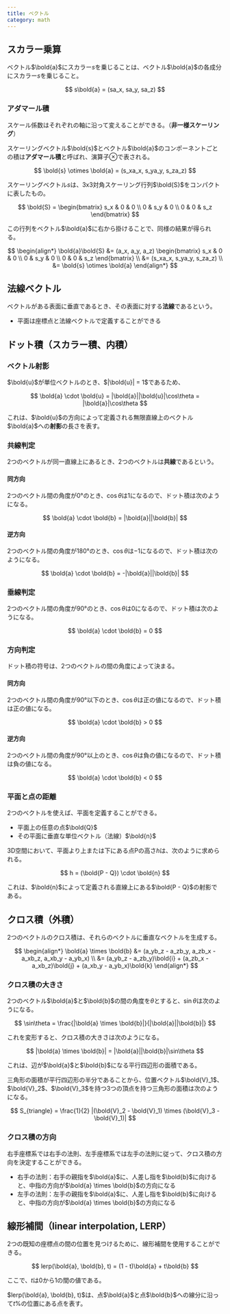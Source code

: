 ```yaml
---
title: ベクトル
category: math
---
```


## スカラー乗算

ベクトル$\bold{a}$にスカラー$s$を乗じることは、ベクトル$\bold{a}$の各成分にスカラー$s$を乗じること。

$$
s\bold{a} = (sa_x, sa_y, sa_z)
$$

### アダマール積

スケール係数はそれぞれの軸に沿って変えることができる。（**非一様スケーリング**）

スケーリングベクトル$\bold{s}$とベクトル$\bold{a}$のコンポーネントごとの積は**アダマール積**と呼ばれ、演算子$\otimes$で表される。

$$
\bold{s} \otimes \bold{a} = (s_xa_x, s_ya_y, s_za_z)
$$

スケーリングベクトル$s$は、3x3対角スケーリング行列$\bold{S}$をコンパクトに表したもの。

$$
\bold{S} = \begin{bmatrix}
s_x & 0 & 0 \\
0 & s_y & 0 \\
0 & 0 & s_z
\end{bmatrix}
$$

この行列をベクトル$\bold{a}$に右から掛けることで、同様の結果が得られる。

$$
\begin{align*}
\bold{a}\bold{S} &= (a_x, a_y, a_z) \begin{bmatrix}
s_x & 0 & 0 \\
0 & s_y & 0 \\
0 & 0 & s_z
\end{bmatrix} \\
&= (s_xa_x, s_ya_y, s_za_z) \\
&= \bold{s} \otimes \bold{a}
\end{align*}
$$

## 法線ベクトル

ベクトルがある表面に垂直であるとき、その表面に対する**法線**であるという。

- 平面は座標点と法線ベクトルで定義することができる

## ドット積（スカラー積、内積）

### ベクトル射影

$\bold{u}$が単位ベクトルのとき、$|\bold{u}| = 1$であるため、

$$
\bold{a} \cdot \bold{u} = |\bold{a}||\bold{u}|\cos\theta = |\bold{a}|\cos\theta
$$

これは、$\bold{u}$の方向によって定義される無限直線上のベクトル$\bold{a}$への**射影**の長さを表す。

### 共線判定

2つのベクトルが同一直線上にあるとき、2つのベクトルは**共線**であるという。

#### 同方向

2つのベクトル間の角度が0°のとき、$\cos\theta$は$1$になるので、ドット積は次のようになる。

$$
\bold{a} \cdot \bold{b} = |\bold{a}||\bold{b}|
$$

#### 逆方向

2つのベクトル間の角度が180°のとき、$\cos\theta$は$-1$になるので、ドット積は次のようになる。

$$
\bold{a} \cdot \bold{b} = -|\bold{a}||\bold{b}|
$$

### 垂線判定

2つのベクトル間の角度が90°のとき、$\cos\theta$は$0$になるので、ドット積は次のようになる。

$$
\bold{a} \cdot \bold{b} = 0
$$

### 方向判定

ドット積の符号は、2つのベクトルの間の角度によって決まる。

#### 同方向

2つのベクトル間の角度が90°以下のとき、$\cos\theta$は正の値になるので、ドット積は正の値になる。

$$
\bold{a} \cdot \bold{b} > 0
$$

#### 逆方向

2つのベクトル間の角度が90°以上のとき、$\cos\theta$は負の値になるので、ドット積は負の値になる。

$$
\bold{a} \cdot \bold{b} < 0
$$

### 平面と点の距離

2つのベクトルを使えば、平面を定義することができる。

- 平面上の任意の点$\bold{Q}$
- その平面に垂直な単位ベクトル（法線）$\bold{n}$

3D空間において、平面より上または下にある点Pの高さ$h$は、次のように求められる。

$$
h = (\bold{P - Q}) \cdot \bold{n}
$$

これは、$\bold{n}$によって定義される直線上にある$\bold{P - Q}$の射影である。

## クロス積（外積）

2つのベクトルのクロス積は、それらのベクトルに垂直なベクトルを生成する。

$$
\begin{align*}
\bold{a} \times \bold{b} &= (a_yb_z - a_zb_y, a_zb_x - a_xb_z, a_xb_y - a_yb_x) \\
&= (a_yb_z - a_zb_y)\bold{i} + (a_zb_x - a_xb_z)\bold{j} + (a_xb_y - a_yb_x)\bold{k}
\end{align*}
$$

### クロス積の大きさ

2つのベクトル$\bold{a}$と$\bold{b}$の間の角度を$\theta$とすると、$\sin\theta$は次のようになる。

$$
\sin\theta = \frac{|\bold{a} \times \bold{b}|}{|\bold{a}||\bold{b}|}
$$

これを変形すると、クロス積の大きさは次のようになる。

$$
|\bold{a} \times \bold{b}| = |\bold{a}||\bold{b}|\sin\theta
$$

これは、辺が$\bold{a}$と$\bold{b}$になる平行四辺形の面積である。

三角形の面積が平行四辺形の半分であることから、位置ベクトル$\bold{V}_1$、$\bold{V}_2$、$\bold{V}_3$を持つ3つの頂点を持つ三角形の面積は次のようになる。

$$
S_{triangle} = \frac{1}{2} |(\bold{V}_2 - \bold{V}_1) \times (\bold{V}_3 - \bold{V}_1)|
$$

### クロス積の方向

右手座標系では右手の法則、左手座標系では左手の法則に従って、クロス積の方向を決定することができる。

- 右手の法則：右手の親指を$\bold{a}$に、人差し指を$\bold{b}$に向けると、中指の方向が$\bold{a} \times \bold{b}$の方向になる
- 左手の法則：左手の親指を$\bold{a}$に、人差し指を$\bold{b}$に向けると、中指の方向が$\bold{a} \times \bold{b}$の方向になる

## 線形補間（linear interpolation, LERP）

2つの既知の座標点の間の位置を見つけるために、線形補間を使用することができる。

$$
lerp(\bold{a}, \bold{b}, t) = (1 - t)\bold{a} + t\bold{b}
$$

ここで、$t$は0から1の間の値である。

$lerp(\bold{a}, \bold{b}, t)$は、点$\bold{a}$と点$\bold{b}$への線分に沿って$t$%の位置にある点を表す。
